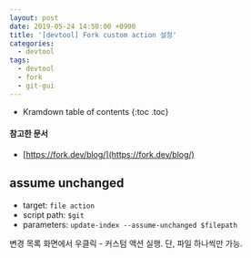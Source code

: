 ```yaml
---
layout: post
date: 2019-05-24 14:50:00 +0900
title: '[devtool] Fork custom action 설정'
categories:
  - devtool
tags:
  - devtool
  - fork
  - git-gui
---
```


* Kramdown table of contents
{:toc .toc}

#### 참고한 문서

- [https://fork.dev/blog/](https://fork.dev/blog/)

## assume unchanged

- target: `file action`
- script path: `$git`
- parameters: `update-index --assume-unchanged $filepath`

변경 목록 화면에서 우클릭 - 커스텀 액션 실행. 단, 파일 하나씩만 가능.
